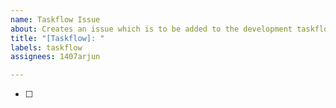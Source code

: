 ```yaml
---
name: Taskflow Issue
about: Creates an issue which is to be added to the development taskflow.
title: "[Taskflow]: "
labels: taskflow
assignees: 1407arjun

---
```


- [ ]
